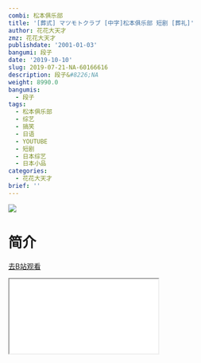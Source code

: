 ```yaml
---
combi: 松本俱乐部
title: '[葬式] マツモトクラブ [中字]松本俱乐部 短剧 [葬礼]'
author: 花花大天才
zmz: 花花大天才
publishdate: '2001-01-03'
bangumi: 段子
date: '2019-10-10'
slug: 2019-07-21-NA-60166616
description: 段子&#8226;NA
weight: 8990.0
bangumis:
  - 段子
tags:
  - 松本俱乐部
  - 综艺
  - 搞笑
  - 日语
  - YOUTUBE
  - 短剧
  - 日本综艺
  - 日本小品
categories:
  - 花花大天才
brief: ''
---
```

![](https://raw.githubusercontent.com/tcgriffith/owaraisite/master/static/tmpimg/5082f1dd31d3c401983119ed5a24478877ef92bb.jpg.480.jpg)
# 简介  
  

[去B站观看](https://www.bilibili.com/video/av60166616/)
<div class ="resp-container"><iframe class="testiframe" src="//player.bilibili.com/player.html?aid=60166616"", scrolling="no", allowfullscreen="true" > </iframe></div> 
